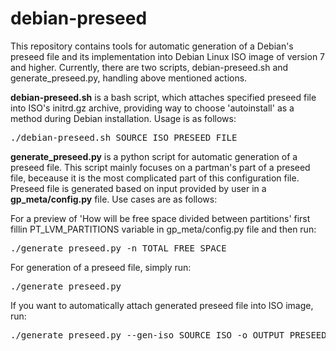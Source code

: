 # debian-preseed
This repository contains tools for automatic generation of a Debian's preseed file and its implementation into Debian Linux
ISO image of version 7 and higher. Currently, there are two scripts, debian-preseed.sh and generate_preseed.py, handling above
mentioned actions.

**debian-preseed.sh** is a bash script, which attaches specified preseed file into ISO's initrd.gz archive, providing way to choose
'autoinstall' as a method during Debian installation. Usage is as follows:
<pre>./debian-preseed.sh SOURCE_ISO PRESEED_FILE</pre>

**generate_preseed.py** is a python script for automatic generation of a preseed file. This script mainly focuses on a partman's
part of a preseed file, beceause it is the most complicated part of this configuration file. Preseed file is generated based on
input provided by user in a **gp_meta/config.py** file. Use cases are as follows:

For a preview of 'How will be free space divided between partitions' first fillin PT_LVM_PARTITIONS variable in gp_meta/config.py file
and then run:
<pre>./generate_preseed.py -n TOTAL_FREE_SPACE</pre>

For generation of a preseed file, simply run:
<pre>./generate_preseed.py</pre>

If you want to automatically attach generated preseed file into ISO image, run:
<pre>./generate_preseed.py --gen-iso SOURCE_ISO -o OUTPUT_PRESEED</pre>

